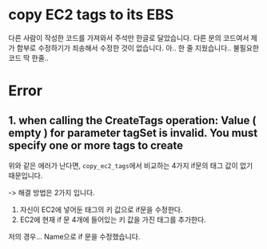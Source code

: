 # copy EC2 tags to its EBS

다른 사람이 작성한 코드를 가져와서 주석만 한글로 달았습니다.
다른 분의 코드여서 제가 함부로 수정하기가 죄송해서 수정한 것이 없습니다.
아.. 한 줄 지웠습니다.. 불필요한 코드 딱 한줄..

# Error

## 1. when calling the CreateTags operation: Value ( empty ) for parameter tagSet is invalid. You must specify one or more tags to create

위와 같은 에러가 난다면, `copy_ec2_tags`에서 비교하는 4가지 if문의 태그 값이 없기 때문입니다. 

-> 해결 방법은 2가지 입니다.
1. 자신이 EC2에 넣어둔 태그의 키 값으로 if문을 수정한다.
2. EC2에 현재 if 문 4개에 들어있는 키 값을 가진 태그를 추가한다.

저의 경우... Name으로 if 문을 수정했습니다.

